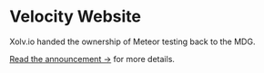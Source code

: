 # Velocity Website
Xolv.io handed the ownership of Meteor testing back to the MDG. 

[Read the announcement →](http://xolv.io/velocity-announcement) for more details.
